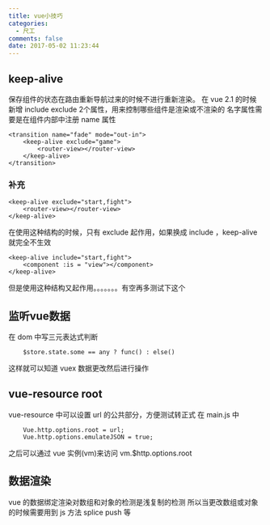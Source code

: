 ```yaml
---
title: vue小技巧
categories:
  - 尺工
comments: false
date: 2017-05-02 11:23:44
---
```

<p></p>
<!-- more -->

## keep-alive
保存组件的状态在路由重新导航过来的时候不进行重新渲染。
在 vue 2.1 的时候新增 include exclude 2个属性，用来控制哪些组件是渲染或不渲染的
名字属性需要是在组件内部中注册 name 属性
```
<transition name="fade" mode="out-in">
    <keep-alive exclude="game">
       	<router-view></router-view>
	</keep-alive>
</transition>
```
### 补充
```
<keep-alive exclude="start,fight">
    <router-view></router-view>
</keep-alive>
```
在使用这种结构的时候，只有 exclude 起作用，如果换成 include ，keep-alive 就完全不生效
```
<keep-alive include="start,fight">
    <component :is = "view"></component>
</keep-alive>
```
但是使用这种结构又起作用。。。。。。。有空再多测试下这个

## 监听vue数据
在 dom 中写三元表达式判断
```
	$store.state.some == any ? func() : else()
```
这样就可以知道 vuex 数据更改然后进行操作

## vue-resource root
vue-resource 中可以设置 url 的公共部分，方便测试转正式
在 main.js 中
```
	Vue.http.options.root = url;
	Vue.http.options.emulateJSON = true;
```
之后可以通过 vue 实例(vm)来访问 
vm.$http.options.root

## 数据渲染
vue 的数据绑定渲染对数组和对象的检测是浅复制的检测
所以当更改数组或对象的时候需要用到 js 方法 splice push 等
